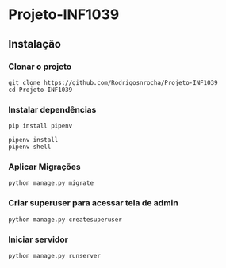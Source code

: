 # Projeto-INF1039

## Instalação
### Clonar o projeto

```
git clone https://github.com/Rodrigosnrocha/Projeto-INF1039
cd Projeto-INF1039
```
### Instalar dependências 
```
pip install pipenv

pipenv install
pipenv shell
```
### Aplicar Migrações
```
python manage.py migrate
```
### Criar superuser para acessar tela de admin
```
python manage.py createsuperuser
```
### Iniciar servidor
```
python manage.py runserver
```
